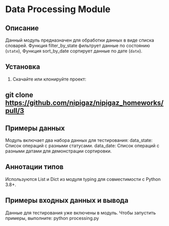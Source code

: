 # Data Processing Module

## Описание
Данный модуль предназначен для обработки данных в виде списка словарей. 
Функция filter_by_state  фильтрует данные по состоянию (`state`), 
Функция sort_by_date  сортирует данные по дате (`date`).

## Установка
1. Скачайте или клонируйте проект:
##   git clone https://github.com/nipigaz/nipigaz_homeworks/pull/3

## Примеры данных
Модуль включает два набора данных для тестирования:
data_state: Список операций с разными статусами.
data_date: Список операций с разными датами для демонстрации сортировки.

## Аннотации типов
Используются List и Dict из модуля typing для совместимости с Python 3.8+.

## Примеры входных данных и вывода
Данные для тестирования уже включены в модуль. Чтобы запустить примеры, выполните:
python processing.py